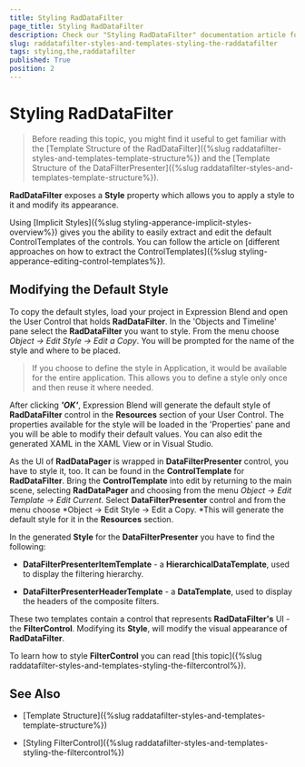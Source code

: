 ```yaml
---
title: Styling RadDataFilter
page_title: Styling RadDataFilter
description: Check our "Styling RadDataFilter" documentation article for the RadDataFilter WPF control.
slug: raddatafilter-styles-and-templates-styling-the-raddatafilter
tags: styling,the,raddatafilter
published: True
position: 2
---
```


# Styling RadDataFilter


>Before reading this topic, you might find it useful to get familiar with the  [Template Structure of the RadDataFilter]({%slug raddatafilter-styles-and-templates-template-structure%}) and the [Template Structure of the DataFilterPresenter]({%slug raddatafilter-styles-and-templates-template-structure%}).
        

__RadDataFilter__ exposes a __Style__ property which allows you to apply a style to it and modify its appearance.
      

Using [Implicit Styles]({%slug styling-apperance-implicit-styles-overview%}) gives you the ability to easily extract and edit the default ControlTemplates of the controls. You can follow the article on [different approaches on how to extract the ControlTemplates]({%slug styling-apperance-editing-control-templates%}).
      

## Modifying the Default Style

To copy the default styles, load your project in Expression Blend and open the User Control that holds __RadDataFilter__. In the 'Objects and Timeline' pane select the __RadDataFilter__ you want to style. From the menu choose *Object -> Edit Style -> Edit a Copy*. You will be prompted for the name of the style and where to be placed.
        

>If you choose to define the style in Application, it would be available for the entire application. This allows you to define a style only once and then reuse it where needed.

After clicking ___'OK'___, Expression Blend will generate the default style of __RadDataFilter__ control in the __Resources__ section of your User Control. The properties available for the style will be loaded in the 'Properties' pane and you will be able to modify their default values. You can also edit the generated XAML in the XAML View or in Visual Studio.
        

As the UI of __RadDataPager__ is wrapped in __DataFilterPresenter__ control, you have to style it, too. It can be found in the __ControlTemplate__ for __RadDataFilter__. Bring the __ControlTemplate__ into edit by returning to the main scene, selecting __RadDataPager__ and choosing from the menu *Object -> Edit Template -> Edit Current*. Select         __DataFilterPresenter__ control and from the menu choose *Object -> Edit Style -> Edit a Copy. *This will generate the default style for it in the __Resources__ section.
        

In the generated __Style__ for the __DataFilterPresenter__ you have to find the following:
        

* __DataFilterPresenterItemTemplate__ - a __HierarchicalDataTemplate__, used to display the filtering hierarchy.
            

* __DataFilterPresenterHeaderTemplate__ - a __DataTemplate__, used to display the headers of the composite filters.
          

These two templates contain a control that represents __RadDataFilter's__ UI - the __FilterControl__. Modifying its __Style__, will modify the visual appearance of __RadDataFilter__.
        

To learn how to style __FilterControl__ you can read [this topic]({%slug raddatafilter-styles-and-templates-styling-the-filtercontrol%}).
        

## See Also

 * [Template Structure]({%slug raddatafilter-styles-and-templates-template-structure%})

 * [Styling FilterControl]({%slug raddatafilter-styles-and-templates-styling-the-filtercontrol%})

